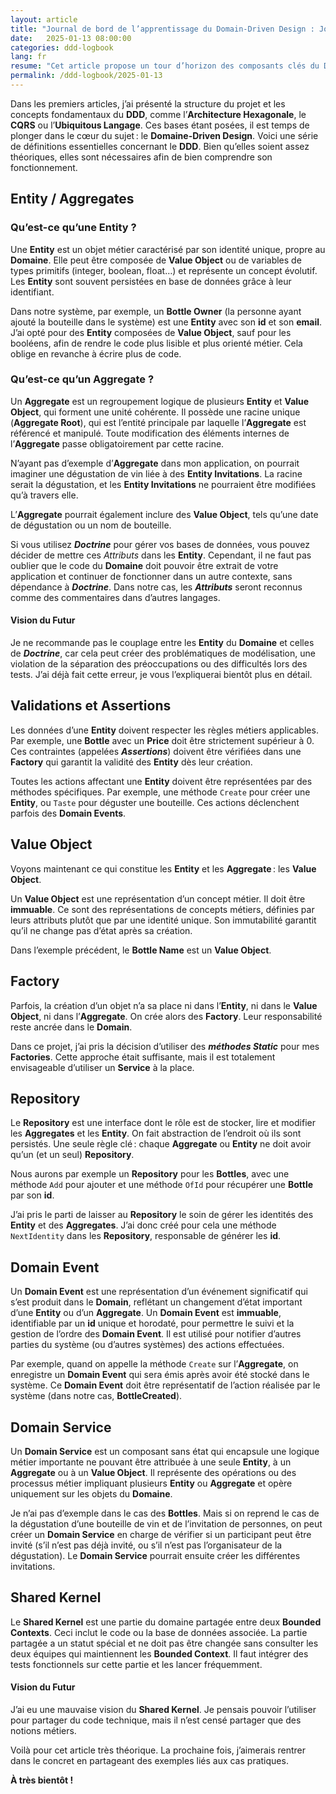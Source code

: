 ```yaml
---
layout: article
title: "Journal de bord de l’apprentissage du Domain-Driven Design : Jour 3"
date:   2025-01-13 08:00:00
categories: ddd-logbook
lang: fr
resume: "Cet article propose un tour d’horizon des composants clés du Domain-Driven Design (Entity, Aggregate, Value Object, Domain Service…) pour structurer un domaine métier. Il met l’accent sur la séparation des responsabilités et sur la nécessité de modèles immuables pour préserver la cohérence du système."
permalink: /ddd-logbook/2025-01-13
---
```


Dans les premiers articles, j’ai présenté la structure du projet et les concepts fondamentaux du **DDD**, comme l’**Architecture Hexagonale**, le **CQRS** ou l’**Ubiquitous Langage**. Ces bases étant posées, il est temps de plonger dans le cœur du sujet : le **Domaine-Driven Design**. Voici une série de définitions essentielles concernant le **DDD**. Bien qu’elles soient assez théoriques, elles sont nécessaires afin de bien comprendre son fonctionnement.

## Entity / Aggregates

### Qu’est-ce qu’une Entity ?

Une **Entity** est un objet métier caractérisé par son identité unique, propre au **Domaine**. Elle peut être composée de **Value Object** ou de variables de types primitifs (integer, boolean, float…) et représente un concept évolutif. Les **Entity** sont souvent persistées en base de données grâce à leur identifiant.

Dans notre système, par exemple, un **Bottle Owner** (la personne ayant ajouté la bouteille dans le système) est une **Entity** avec son **id** et son **email**. J’ai opté pour des **Entity** composées de **Value Object**, sauf pour les booléens, afin de rendre le code plus lisible et plus orienté métier. Cela oblige en revanche à écrire plus de code.

### Qu’est-ce qu’un Aggregate ?

Un **Aggregate** est un regroupement logique de plusieurs **Entity** et **Value Object**, qui forment une unité cohérente. Il possède une racine unique (**Aggregate Root**), qui est l’entité principale par laquelle l’**Aggregate** est référencé et manipulé. Toute modification des éléments internes de l’**Aggregate** passe obligatoirement par cette racine.

N’ayant pas d’exemple d’**Aggregate** dans mon application, on pourrait imaginer une dégustation de vin liée à des **Entity Invitations**. La racine serait la dégustation, et les **Entity Invitations** ne pourraient être modifiées qu’à travers elle.

L’**Aggregate** pourrait également inclure des **Value Object**, tels qu’une date de dégustation ou un nom de bouteille.

Si vous utilisez ***Doctrine*** pour gérer vos bases de données, vous pouvez décider de mettre ces *Attributs* dans les **Entity**. Cependant, il ne faut pas oublier que le code du **Domaine** doit pouvoir être extrait de votre application et continuer de fonctionner dans un autre contexte, sans dépendance à ***Doctrine***. Dans notre cas, les ***Attributs*** seront reconnus comme des commentaires dans d’autres langages.

#### Vision du Futur

Je ne recommande pas le couplage entre les **Entity** du **Domaine** et celles de ***Doctrine***, car cela peut créer des problématiques de modélisation, une violation de la séparation des préoccupations ou des difficultés lors des tests. J’ai déjà fait cette erreur, je vous l’expliquerai bientôt plus en détail.

## Validations et Assertions

Les données d’une **Entity** doivent respecter les règles métiers applicables. Par exemple, une **Bottle** avec un **Price** doit être strictement supérieur à 0. Ces contraintes (appelées ***Assertions***) doivent être vérifiées dans une **Factory** qui garantit la validité des **Entity** dès leur création.

Toutes les actions affectant une **Entity** doivent être représentées par des méthodes spécifiques. Par exemple, une méthode `Create` pour créer une **Entity**, ou `Taste` pour déguster une bouteille. Ces actions déclenchent parfois des **Domain Events**.

## Value Object

Voyons maintenant ce qui constitue les **Entity** et les **Aggregate** : les **Value Object**.

Un **Value Object** est une représentation d’un concept métier. Il doit être **immuable**. Ce sont des représentations de concepts métiers, définies par leurs attributs plutôt que par une identité unique. Son immutabilité garantit qu’il ne change pas d’état après sa création.

Dans l’exemple précédent, le **Bottle Name** est un **Value Object**.

## Factory

Parfois, la création d’un objet n’a sa place ni dans l’**Entity**, ni dans le **Value Object**, ni dans l’**Aggregate**. On crée alors des **Factory**. Leur responsabilité reste ancrée dans le **Domain**.

Dans ce projet, j’ai pris la décision d’utiliser des ***méthodes Static*** pour mes **Factories**. Cette approche était suffisante, mais il est totalement envisageable d’utiliser un **Service** à la place.

## Repository

Le **Repository** est une interface dont le rôle est de stocker, lire et modifier les **Aggregates** et les **Entity**. On fait abstraction de l’endroit où ils sont persistés. Une seule règle clé : chaque **Aggregate** ou **Entity** ne doit avoir qu’un (et un seul) **Repository**.

Nous aurons par exemple un **Repository** pour les **Bottles**, avec une méthode `Add` pour ajouter et une méthode `OfId` pour récupérer une **Bottle** par son **id**.

J’ai pris le parti de laisser au **Repository** le soin de gérer les identités des **Entity** et des **Aggregates**. J’ai donc créé pour cela une méthode `NextIdentity` dans les **Repository**, responsable de générer les **id**.

## Domain Event

Un **Domain Event** est une représentation d’un événement significatif qui s’est produit dans le **Domain**, reflétant un changement d’état important d’une **Entity** ou d’un **Aggregate**. Un **Domain Event** est **immuable**, identifiable par un **id** unique et horodaté, pour permettre le suivi et la gestion de l’ordre des **Domain Event**. Il est utilisé pour notifier d’autres parties du système (ou d’autres systèmes) des actions effectuées.

Par exemple, quand on appelle la méthode `Create` sur l’**Aggregate**, on enregistre un **Domain Event** qui sera émis après avoir été stocké dans le système. Ce **Domain Event** doit être représentatif de l’action réalisée par le système (dans notre cas, **BottleCreated**).

## Domain Service

Un **Domain Service** est un composant sans état qui encapsule une logique métier importante ne pouvant être attribuée à une seule **Entity**, à un **Aggregate** ou à un **Value Object**. Il représente des opérations ou des processus métier impliquant plusieurs **Entity** ou **Aggregate** et opère uniquement sur les objets du **Domaine**.

Je n’ai pas d’exemple dans le cas des **Bottles**. Mais si on reprend le cas de la dégustation d’une bouteille de vin et de l’invitation de personnes, on peut créer un **Domain Service** en charge de vérifier si un participant peut être invité (s’il n’est pas déjà invité, ou s’il n’est pas l’organisateur de la dégustation). Le **Domain Service** pourrait ensuite créer les différentes invitations.

## Shared Kernel

Le **Shared Kernel** est une partie du domaine partagée entre deux **Bounded Contexts**. Ceci inclut le code ou la base de données associée. La partie partagée a un statut spécial et ne doit pas être changée sans consulter les deux équipes qui maintiennent les **Bounded Context**. Il faut intégrer des tests fonctionnels sur cette partie et les lancer fréquemment.

#### Vision du Futur

J’ai eu une mauvaise vision du **Shared Kernel**. Je pensais pouvoir l’utiliser pour partager du code technique, mais il n’est censé partager que des notions métiers.

Voilà pour cet article très théorique. La prochaine fois, j’aimerais rentrer dans le concret en partageant des exemples liés aux cas pratiques.

**À très bientôt !**